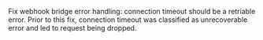 Fix webhook bridge error handling: connection timeout should be a retriable error.
Prior to this fix, connection timeout was classified as unrecoverable error and led to request being dropped.

